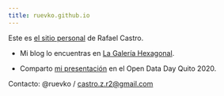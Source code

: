```yaml
---
title: ruevko.github.io
---
```


Este es [el sitio personal](https://ruevko.github.io) de Rafael Castro.

- Mi blog lo encuentras en [La Galería Hexagonal](https://ruevko.github.io/hexagonal).

- Comparto [mi presentación](https://ruevko.github.io/2020-ODDQ) en el Open Data Day Quito 2020.

Contacto: @ruevko / castro.z.r2@gmail.com